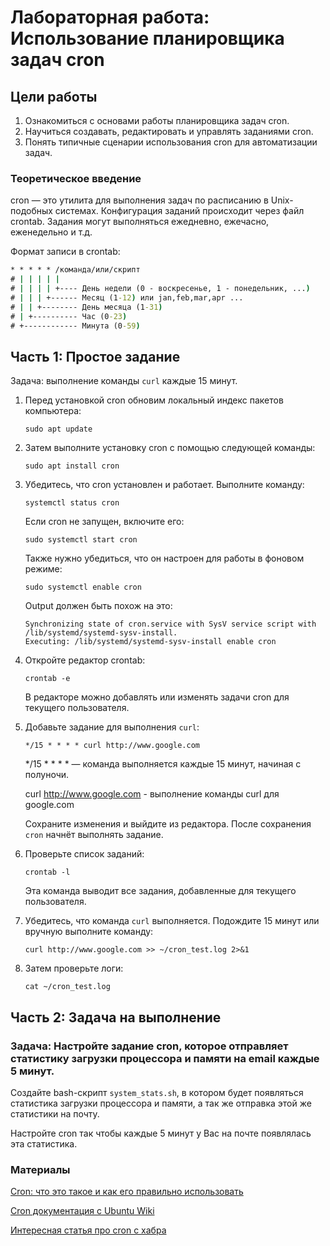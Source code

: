 # Лабораторная работа: Использование планировщика задач cron

## Цели работы

 1. Ознакомиться с основами работы планировщика задач cron.
 2. Научиться создавать, редактировать и управлять заданиями cron.
 3. Понять типичные сценарии использования cron для автоматизации задач.

### Теоретическое введение

cron — это утилита для выполнения задач по расписанию в Unix-подобных системах. Конфигурация заданий происходит через файл crontab. Задания могут выполняться ежедневно, ежечасно, еженедельно и т.д.

Формат записи в crontab:
```cmd
* * * * * /команда/или/скрипт
# | | | | |
# | | | | +---- День недели (0 - воскресенье, 1 - понедельник, ...)
# | | | +------ Месяц (1-12) или jan,feb,mar,apr ...
# | | +-------- День месяца (1-31)
# | +---------- Час (0-23)
# +------------ Минута (0-59)
```


## Часть 1: Простое задание

Задача: выполнение команды ```curl``` каждые 15 минут.

1. Перед установкой cron обновим локальный индекс пакетов компьютера:

   ```sudo apt update```

2. Затем выполните установку cron с помощью следующей команды:

   ```sudo apt install cron```

3. Убедитесь, что cron установлен и работает.
Выполните команду:

   ```systemctl status cron```

   Если cron не запущен, включите его:

   ```sudo systemctl start cron```

   Также нужно убедиться, что он настроен для работы в фоновом режиме: 

   ```sudo systemctl enable cron```

   Output должен быть похож на это:
   ```
   Synchronizing state of cron.service with SysV service script with /lib/systemd/systemd-sysv-install.
   Executing: /lib/systemd/systemd-sysv-install enable cron
   ```

4. Откройте редактор crontab:

   ```crontab -e```

   В редакторе можно добавлять или изменять задачи cron для текущего пользователя.

5. Добавьте задание для выполнения ```curl```:

   ```*/15 * * * * curl http://www.google.com```

   */15 * * * * — команда выполняется каждые 15 минут, начиная с полуночи.

   curl http://www.google.com - выполнение команды curl для google.com

   Сохраните изменения и выйдите из редактора.
   После сохранения ```cron``` начнёт выполнять задание.

6. Проверьте список заданий:

   ```crontab -l```

   Эта команда выводит все задания, добавленные для текущего пользователя.

7. Убедитесь, что команда ```curl``` выполняется.
Подождите 15 минут или вручную выполните команду:

   ```curl http://www.google.com >> ~/cron_test.log 2>&1```

8. Затем проверьте логи:

   ```cat ~/cron_test.log```


## Часть 2: Задача на выполнение

### Задача: Настройте задание cron, которое отправляет статистику загрузки процессора и памяти на email каждые 5 минут.

Создайте bash-скрипт ```system_stats.sh```, в котором будет появляться статистика загрузки процессора и памяти, а так же отправка этой же статистики на почту.

Настройте cron так чтобы каждые 5 минут у Вас на почте появлялась эта статистика.


### Материалы
[Cron: что это такое и как его правильно использовать](https://timeweb.com/ru/community/articles/chto-takoe-cron)

[Cron документация с Ubuntu Wiki](https://help.ubuntu.ru/wiki/cron)

[Интересная статья про cron с хабра](https://habr.com/ru/companies/skillfactory/articles/656423/)